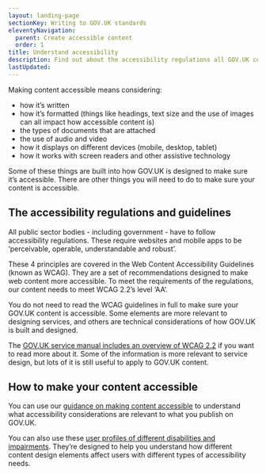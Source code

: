 ```yaml
---
layout: landing-page
sectionKey: Writing to GOV.UK standards
eleventyNavigation:
  parent: Create accessible content
  order: 1
title: Understand accessibility
description: Find out about the accessibility regulations all GOV.UK content needs to follow.
lastUpdated:
---
```

Making content accessible means considering:

* how it’s written
* how it’s formatted (things like headings, text size and the use of images can all impact how accessible content is)
* the types of documents that are attached
* the use of audio and video
* how it displays on different devices (mobile, desktop, tablet)
* how it works with screen readers and other assistive technology

Some of these things are built into how GOV.UK is designed to make sure it’s accessible. There are other things you will need to do to make sure your content is accessible.

## The accessibility regulations and guidelines

All public sector bodies - including government - have to follow accessibility regulations. These require websites and mobile apps to be ‘perceivable, operable, understandable and robust’.

These 4 principles are covered in the Web Content Accessibility Guidelines (known as WCAG). They are a set of recommendations designed to make web content more accessible. To meet the requirements of the regulations, our content needs to meet WCAG 2.2’s level ‘AA’. 

You do not need to read the WCAG guidelines in full to make sure your GOV.UK content is accessible. Some elements are more relevant to designing services, and others are technical considerations of how GOV.UK is built and designed. 

The [GOV.UK service manual includes an overview of WCAG 2.2](https://www.gov.uk/service-manual/helping-people-to-use-your-service/understanding-wcag) if you want to read more about it. Some of the information is more relevant to service design, but lots of it is still useful to apply to GOV.UK content. 

## How to make your content accessible

You can use our [guidance on making content accessible](/writing-to-gov-uk-standards/create-accessible-content/make-content-accessible/) to understand what accessibility considerations are relevant to what you publish on GOV.UK. 

You can also use these [user profiles of different disabilities and impairments](https://www.gov.uk/government/publications/understanding-disabilities-and-impairments-user-profiles). They’re designed to help you understand how different content design elements affect users with different types of accessibility needs. 
